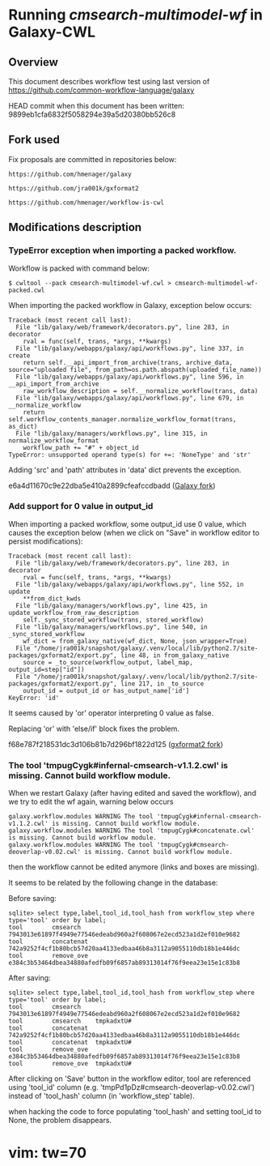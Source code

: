 # Running *cmsearch-multimodel-wf* in Galaxy-CWL

## Overview

This document describes workflow test using last version of
https://github.com/common-workflow-language/galaxy

HEAD commit when this document has been written: 9899eb1cfa6832f5058294e39a5d20380bb526c8

## Fork used

Fix proposals are committed in repositories below:

```
https://github.com/hmenager/galaxy
```

```
https://github.com/jra001k/gxformat2
```

```
https://github.com/hmenager/workflow-is-cwl
```

## Modifications description

### TypeError exception when importing a packed workflow.

Workflow is packed with command below:

```
$ cwltool --pack cmsearch-multimodel-wf.cwl > cmsearch-multimodel-wf-packed.cwl
```
 
When importing the packed workflow in Galaxy, exception below occurs:

```
Traceback (most recent call last):
  File "lib/galaxy/web/framework/decorators.py", line 283, in decorator
    rval = func(self, trans, *args, **kwargs)
  File "lib/galaxy/webapps/galaxy/api/workflows.py", line 337, in create
    return self.__api_import_from_archive(trans, archive_data, source="uploaded file", from_path=os.path.abspath(uploaded_file_name))
  File "lib/galaxy/webapps/galaxy/api/workflows.py", line 596, in __api_import_from_archive
    raw_workflow_description = self.__normalize_workflow(trans, data)
  File "lib/galaxy/webapps/galaxy/api/workflows.py", line 679, in __normalize_workflow
    return self.workflow_contents_manager.normalize_workflow_format(trans, as_dict)
  File "lib/galaxy/managers/workflows.py", line 315, in normalize_workflow_format
    workflow_path += "#" + object_id
TypeError: unsupported operand type(s) for +=: 'NoneType' and 'str'
```

Adding 'src' and 'path' attributes in 'data' dict prevents the exception.

e6a4d11670c9e22dba5e410a2899cfeafccdbadd
([Galaxy fork](https://github.com/hmenager/galaxy))

### Add support for 0 value in output_id

When importing a packed workflow, some output_id use 0 value, which
causes the exception below (when we click on "Save" in workflow editor
to persist modifications):

```
Traceback (most recent call last):
  File "lib/galaxy/web/framework/decorators.py", line 283, in decorator
    rval = func(self, trans, *args, **kwargs)
  File "lib/galaxy/webapps/galaxy/api/workflows.py", line 552, in update
    **from_dict_kwds
  File "lib/galaxy/managers/workflows.py", line 425, in update_workflow_from_raw_description
    self._sync_stored_workflow(trans, stored_workflow)
  File "lib/galaxy/managers/workflows.py", line 540, in _sync_stored_workflow
    wf_dict = from_galaxy_native(wf_dict, None, json_wrapper=True)
  File "/home/jra001k/snapshot/galaxy/.venv/local/lib/python2.7/site-packages/gxformat2/export.py", line 48, in from_galaxy_native
    source = _to_source(workflow_output, label_map, output_id=step["id"])
  File "/home/jra001k/snapshot/galaxy/.venv/local/lib/python2.7/site-packages/gxformat2/export.py", line 217, in _to_source
    output_id = output_id or has_output_name['id']
KeyError: 'id'
```

It seems caused by 'or' operator interpreting 0 value as false.

Replacing 'or' with 'else/if' block fixes the problem.

f68e787f218531dc3d106b81b7d296bf1822d125
([gxformat2 fork](https://github.com/jra001k/gxformat2))

### The tool 'tmpugCygk#infernal-cmsearch-v1.1.2.cwl' is missing. Cannot build workflow module.

When we restart Galaxy (after having edited and saved the workflow),
and we try to edit the wf again,  warning below occurs

```
galaxy.workflow.modules WARNING The tool 'tmpugCygk#infernal-cmsearch-v1.1.2.cwl' is missing. Cannot build workflow module.
galaxy.workflow.modules WARNING The tool 'tmpugCygk#concatenate.cwl' is missing. Cannot build workflow module.
galaxy.workflow.modules WARNING The tool 'tmpugCygk#cmsearch-deoverlap-v0.02.cwl' is missing. Cannot build workflow module.
```

then the workflow cannot be edited anymore (links and boxes are missing).

It seems to be related by the following change in the database:

Before saving:
```
sqlite> select type,label,tool_id,tool_hash from workflow_step where type='tool' order by label; 
tool        cmsearch                7943013e61897f4949e77546edeabd960a2f608067e2ecd523a1d2ef010e9682
tool        concatenat              742a9252f4cf1b80bcb57d20aa4133edbaa46b8a3112a9055110db18b1e446dc
tool        remove_ove              e384c3b53464dbea34880afedfb09f6857ab89313014f76f9eea23e15e1c83b8
```
After saving:
```
sqlite> select type,label,tool_id,tool_hash from workflow_step where type='tool' order by label; 
tool        cmsearch                7943013e61897f4949e77546edeabd960a2f608067e2ecd523a1d2ef010e9682
tool        cmsearch    tmpkadxtU#                                                                  
tool        concatenat              742a9252f4cf1b80bcb57d20aa4133edbaa46b8a3112a9055110db18b1e446dc
tool        concatenat  tmpkadxtU#                                                                  
tool        remove_ove              e384c3b53464dbea34880afedfb09f6857ab89313014f76f9eea23e15e1c83b8
tool        remove_ove  tmpkadxtU#  
```

After clicking on 'Save' button in the workflow editor, tool are
referenced using 'tool_id' column (e.g.
'tmpPd1pDz#cmsearch-deoverlap-v0.02.cwl') instead of 'tool_hash'
column (in 'workflow_step' table).

when hacking the code to force populating 'tool_hash' and setting
tool_id to None, the problem disappears.

# vim: tw=70
